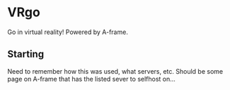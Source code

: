 # VRgo
Go in virtual reality! Powered by A-frame.

## Starting
Need to remember how this was used, what servers, etc. Should be some page on A-frame that has the listed sever to selfhost on...
